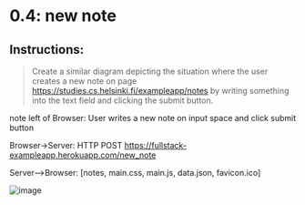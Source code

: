 # 0.4: new note

## Instructions:

> Create a similar diagram depicting the situation where the user creates a new note on page https://studies.cs.helsinki.fi/exampleapp/notes by writing something into the text field and clicking the submit button.


note left of Browser: User writes a new note on input space and click submit button

Browser->Server: HTTP POST https://fullstack-exampleapp.herokuapp.com/new_note

Server-->Browser: [notes, main.css, main.js, data.json, favicon.ico]

![image](https://user-images.githubusercontent.com/82181222/129894303-98c5c0b1-7143-46d0-9a12-eb0f97c86d8d.png)
